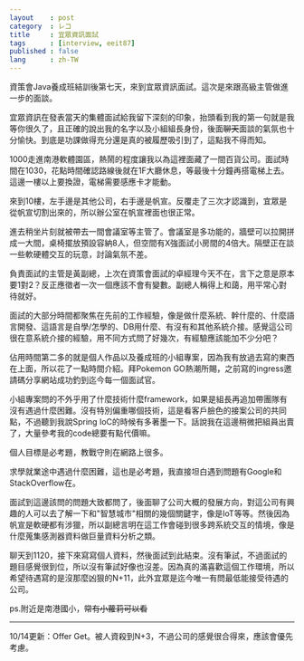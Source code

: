 ```yaml
---
layout    : post
category  : レコ
title     : 宜眾資訊面試
tags      : [interview, eeit87]
published : false
lang      : zh-TW
---
```


資策會Java養成班結訓後第七天，來到宜眾資訊面試。這次是來跟高級主管做進一步的面談。

<!--more-->

宜眾資訊在發表當天的集體面試給我留下深刻的印象，抬頭看到我的第一句就是我等你很久了，且正確的說出我的名字以及小組組長身份，後面~~聊天~~面談的氣氛也十分愉快。到底是功課做得充分還是真的被履歷吸引到了，這點我不得而知。

1000走進南港軟體園區，熱鬧的程度讓我以為這裡面藏了一間百貨公司。面試時間在1030，花點時間確認路線後就在1F大廳休息，等最後十分鐘再搭電梯上去。這邊一樓以上要換證，電梯需要感應卡才能動。

來到10樓，左手邊是其他公司，右手邊是帆宣。反覆走了三次才認識到，宜眾是從帆宣切割出來的，所以辦公室在帆宣裡面也很正常。

進去稍坐片刻就被帶去一間會議室等主管了。會議室是多功能的，牆壁可以拉開拼成一大間，桌椅擺放預設容納8人，但空間有X強面試小房間的4倍大。隔壁正在談一些軟硬體交互的玩意，討論氣氛不差。

負責面試的主管是黃副總，上次在資策會面試的卓經理今天不在，言下之意是原本要1對2？反正應徵者一次一個應該不會有變數。副總人稱得上和藹，用平常心對待就好。

面試的大部分時間都聚焦在先前的工作經驗，像是做什麼系統、幹什麼的、什麼語言開發、這語言是自學/怎學的、DB用什麼、有沒有和其他系統介接。感覺這公司很在意系統介接的經驗，用不同方式問了好幾次，有經驗應該能加不少分吧？

佔用時間第二多的就是個人作品以及養成班的小組專案，因為我有放過去寫的東西在上面，所以花了一點時間介紹。拜Pokemon GO熱潮所賜，之前寫的ingress邀請碼分享網站成功釣到迄今每一個面試官。

小組專案問的不外乎用了什麼技術什麼framework，如果是組長再追加帶團隊有沒有遇過什麼困難。沒有特別偏重哪個技術，這是看客戶臉色的接案公司的共同點，不過聽到我說Spring IoC的時候有多著墨一下。話說我在這邊稍微把組員出賣了，大量參考我的code總要有點代價嘛。

個人目標是必考題，教戰守則在網路上很多。

求學就業途中遇過什麼困難，這也是必考題，我直接坦白遇到問題有Google和StackOverflow在。

面試到這邊該問的問題大致都問了，後面聊了公司大概的發展方向，對這公司有興趣的人可以去了解一下和"智慧城市"相關的幾個關鍵字，像是IoT等等。然後因為帆宣是軟硬都有涉獵，所以副總言明在這工作會碰到很多跨系統交互的情境，像是什麼蒐集感測器資料做巨量資料分析之類。

聊天到1120，接下來寫寫個人資料，然後面試到此結束。沒有筆試，不過面試的題目感覺很到位，所以沒有筆試好像也沒差。因為真的滿喜歡這個工作環境，所以希望待遇寫的是沒那麼凶狠的N+11，此外宜眾是迄今唯一有問最低能接受待遇的公司。

ps.附近是南港國小，~~常有小蘿莉可以看~~

----
10/14更新：Offer Get。被人資殺到N+3，不過公司的感覺很合得來，應該會優先考慮。
